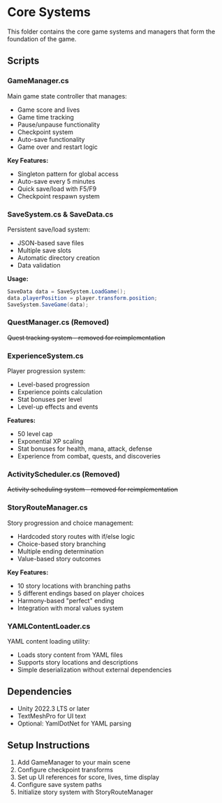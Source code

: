 # Core Systems

This folder contains the core game systems and managers that form the foundation of the game.

## Scripts

### GameManager.cs
Main game state controller that manages:
- Game score and lives
- Game time tracking
- Pause/unpause functionality
- Checkpoint system
- Auto-save functionality
- Game over and restart logic

**Key Features:**
- Singleton pattern for global access
- Auto-save every 5 minutes
- Quick save/load with F5/F9
- Checkpoint respawn system

### SaveSystem.cs & SaveData.cs
Persistent save/load system:
- JSON-based save files
- Multiple save slots
- Automatic directory creation
- Data validation

**Usage:**
```csharp
SaveData data = SaveSystem.LoadGame();
data.playerPosition = player.transform.position;
SaveSystem.SaveGame(data);
```

### QuestManager.cs (Removed)
~~Quest tracking system - removed for reimplementation~~

### ExperienceSystem.cs
Player progression system:
- Level-based progression
- Experience points calculation
- Stat bonuses per level
- Level-up effects and events

**Features:**
- 50 level cap
- Exponential XP scaling
- Stat bonuses for health, mana, attack, defense
- Experience from combat, quests, and discoveries

### ActivityScheduler.cs (Removed)
~~Activity scheduling system - removed for reimplementation~~

### StoryRouteManager.cs
Story progression and choice management:
- Hardcoded story routes with if/else logic
- Choice-based story branching
- Multiple ending determination
- Value-based story outcomes

**Key Features:**
- 10 story locations with branching paths
- 5 different endings based on player choices
- Harmony-based "perfect" ending
- Integration with moral values system

### YAMLContentLoader.cs
YAML content loading utility:
- Loads story content from YAML files
- Supports story locations and descriptions
- Simple deserialization without external dependencies

## Dependencies
- Unity 2022.3 LTS or later
- TextMeshPro for UI text
- Optional: YamlDotNet for YAML parsing

## Setup Instructions
1. Add GameManager to your main scene
2. Configure checkpoint transforms
3. Set up UI references for score, lives, time display
4. Configure save system paths
5. Initialize story system with StoryRouteManager
